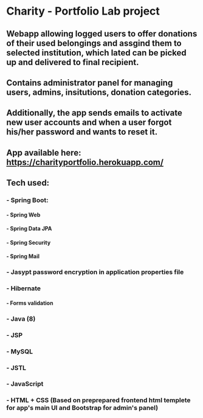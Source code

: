 # Charity - Portfolio Lab project
## Webapp allowing logged users to offer donations of their used belongings and assgind them to selected institution, which lated can be picked up and delivered to final recipient.
## Contains administrator panel for managing users, admins, insitutions, donation categories.
## Additionally, the app sends emails to activate new user accounts and when a user forgot his/her password and wants to reset it.

## App available here: https://charityportfolio.herokuapp.com/

## Tech used:
### - Spring Boot:
#### - Spring Web
#### - Spring Data JPA
#### - Spring Security
#### - Spring Mail
### - Jasypt password encryption in application properties file
### - Hibernate
#### - Forms validation
### - Java (8)
### - JSP
### - MySQL
### - JSTL
### - JavaScript
### - HTML + CSS (Based on preprepared frontend html templete for app's main UI and Bootstrap for admin's panel)
